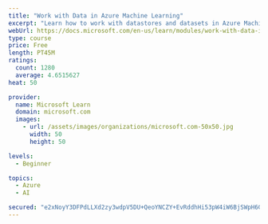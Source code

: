 ```yaml
---
title: "Work with Data in Azure Machine Learning"
excerpt: "Learn how to work with datastores and datasets in Azure Machine Learning."
webUrl: https://docs.microsoft.com/en-us/learn/modules/work-with-data-in-aml/
type: course
price: Free
length: PT45M
ratings:
  count: 1280
  average: 4.6515627
heat: 50

provider:
  name: Microsoft Learn
  domain: microsoft.com
  images:
    - url: /assets/images/organizations/microsoft.com-50x50.jpg
      width: 50
      height: 50

levels:
  - Beginner

topics:
  - Azure
  - AI

secured: "e2xNoyY3DFPdLLXd2zy3wdpV5DU+QeoYNCZY+EvRddhHi53pW4iW6BjSWpH6GALSe/DIDcXcaOAHKECzcXhWZbd5CE8aNkpfGso4LA29n8QIrvr+yEV1DLzFiVzbUaUSCKG3w5zdifbN6bBycBo9CKPLal1l+9srzX1UE+w84HzSa+kyLhoJpwN/ref4LDy5vE0ICPHAOioV4ERdZNwXQ1GC45x/I9wAnWT3TkAfaniu8DPFvenhThBHwiuoOsN7KkXw6lWMC/4rNKiiyWpJU34hfuuIh/G/mQBwmM/ieT3mAoOkkoyYeBYYNxpD83eP7MnRbabSTNXy7itY1aT1NdBhdiyO1ijsEVUm5lOiVZSanP8Wk6SbjfHQbivCNFMxOkDkDI/Cv+LdgEtdRMHEd32nXC/be0kt/IbpMUBZYr8=;Ylw2w5FhuHuiPnRz361AQg=="
---
```


